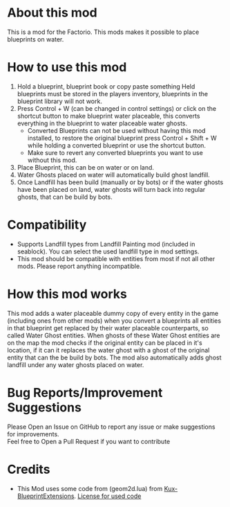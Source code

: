 About this mod
============

This is a mod for the Factorio.
This mods makes it possible to place blueprints on water.
     
How to use this mod
================
1. Hold a blueprint, blueprint book or copy paste something
    Held blueprints must be stored in the players inventory, blueprints in the blueprint library will not work.
2. Press Control + W (can be changed in control settings) or click on the shortcut button to make blueprint water placeable, this converts everything in the blueprint to water placeable water ghosts.
    *    Converted Blueprints can not be used without having this mod installed, to restore the original blueprint press Control + Shift + W while holding a converted blueprint or use the shortcut button.
    *    Make sure to revert any converted blueprints you want to use without this mod.
3. Place Blueprint, this can be on water or on land.
4. Water Ghosts placed on water will automatically build ghost landfill.
5. Once Landfill has been build (manually or by bots)  or if the water ghosts have been placed on land, water ghosts will turn back into regular ghosts, that can be build by bots.
       
Compatibility 
=========
 *   Supports Landfill types from Landfill Painting mod (included in seablock). You can select the used landfill type in mod settings.
*    This mod should be compatible with entities from most if not all other mods.  Please report anything incompatible.

How this mod works
================
This mod adds a water placeable dummy copy of every entity in the game (including ones from other mods) when you convert a blueprints all entities in that blueprint get replaced by their water placeable counterparts, so called Water Ghost entities. When ghosts of these Water Ghost entities are on the map the mod checks if the original entity can be placed in it's location, if it can it replaces the water ghost with a ghost of the original entity that can the be build by bots. The mod also automatically adds ghost landfill under any water ghosts placed on water.
     
Bug Reports/Improvement Suggestions
===============================
Please Open an Issue on GitHub to report any issue or make suggestions for improvements.   
Feel free to Open a Pull Request if you want to contribute
     
Credits
======
 *    This Mod uses some code from (geom2d.lua) from [Kux-BlueprintExtensions](https://mods.factorio.com/mod/Kux-BlueprintExtensions). [License for used code](https://github.com/KeinNiemand/Factorio-GhostOnWater/blob/master/lib/Geom2D_LICENCE.txt)
